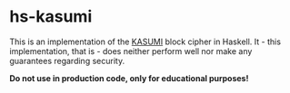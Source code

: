 # hs-kasumi

This is an implementation of the [KASUMI](http://en.wikipedia.org/wiki/KASUMI) block cipher in Haskell. It - this implementation, that is - does neither perform well nor make any guarantees regarding security. 

__Do not use in production code, only for educational purposes!__
